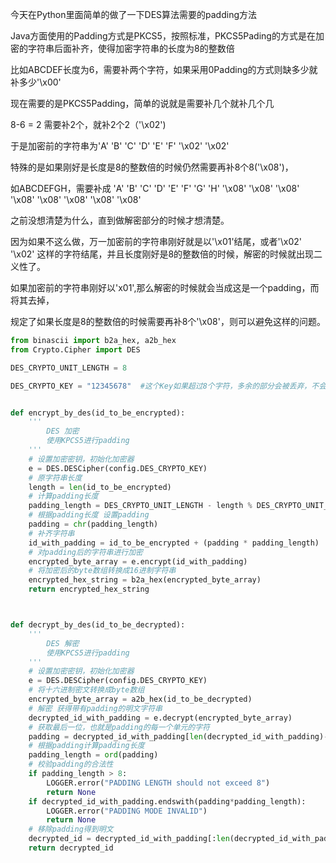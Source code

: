 今天在Python里面简单的做了一下DES算法需要的padding方法



Java方面使用的Padding方式是PKCS5，按照标准，PKCS5Pading的方式是在加密的字符串后面补齐，使得加密字符串的长度为8的整数倍

比如ABCDEF长度为6，需要补两个字符，如果采用0Padding的方式则缺多少就补多少'\x00'

现在需要的是PKCS5Padding，简单的说就是需要补几个就补几个几

8-6 = 2 需要补2个，就补2个2（'\x02')

于是加密前的字符串为'A' 'B' 'C' 'D' 'E' 'F' '\x02' '\x02'



特殊的是如果刚好是长度是8的整数倍的时候仍然需要再补8个8('\x08')，

如ABCDEFGH，需要补成 'A' 'B' 'C' 'D' 'E' 'F' 'G' 'H' '\x08' '\x08' '\x08' '\x08' '\x08' '\x08' '\x08' '\x08'

之前没想清楚为什么，直到做解密部分的时候才想清楚。

因为如果不这么做，万一加密前的字符串刚好就是以'\x01'结尾，或者'\x02' '\x02' 这样的字符结尾，并且长度刚好是8的整数倍的时候，解密的时候就出现二义性了。

如果加密前的字符串刚好以'x01',那么解密的时候就会当成这是一个padding，而将其去掉，



规定了如果长度是8的整数倍的时候需要再补8个'\x08'，则可以避免这样的问题。





```python
from binascii import b2a_hex, a2b_hex
from Crypto.Cipher import DES

DES_CRYPTO_UNIT_LENGTH = 8

DES_CRYPTO_KEY = "12345678"  #这个Key如果超过8个字符，多余的部分会被丢弃，不会影响结果


def encrypt_by_des(id_to_be_encrypted):
    '''
    	DES 加密
    	使用KPCS5进行padding
    '''
    # 设置加密密钥，初始化加密器
    e = DES.DESCipher(config.DES_CRYPTO_KEY)
    # 原字符串长度
    length = len(id_to_be_encrypted)
    # 计算padding长度
    padding_length = DES_CRYPTO_UNIT_LENGTH - length % DES_CRYPTO_UNIT_LENGTH
    # 根据padding长度 设置padding
    padding = chr(padding_length)
    # 补齐字符串
    id_with_padding = id_to_be_encrypted + (padding * padding_length)
    # 对padding后的字符串进行加密
    encrypted_byte_array = e.encrypt(id_with_padding)
    # 将加密后的byte数组转换成16进制字符串
    encrypted_hex_string = b2a_hex(encrypted_byte_array)
    return encrypted_hex_string



def decrypt_by_des(id_to_be_decrypted):
    '''
    	DES 解密
    	使用KPCS5进行padding
    '''
    # 设置加密密钥，初始化加密器
    e = DES.DESCipher(config.DES_CRYPTO_KEY)
    # 将十六进制密文转换成byte数组
    encrypted_byte_array = a2b_hex(id_to_be_decrypted)
    # 解密 获得带有padding的明文字符串
    decrypted_id_with_padding = e.decrypt(encrypted_byte_array)
    # 获取最后一位，也就是padding的每一个单元的字符
    padding = decrypted_id_with_padding[len(decrypted_id_with_padding)-1]
    # 根据padding计算padding长度
    padding_length = ord(padding)
    # 校验padding的合法性
    if padding_length > 8:
        LOGGER.error("PADDING LENGTH should not exceed 8")
        return None
    if decrypted_id_with_padding.endswith(padding*padding_length):
        LOGGER.error("PADDING MODE INVALID")
        return None
    # 移除padding得到明文
    decrypted_id = decrypted_id_with_padding[:len(decrypted_id_with_padding) - padding_length]
    return decrypted_id

```





